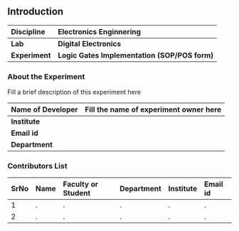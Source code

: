 ## Introduction


<b>Discipline | <b>Electronics Enginnering
:--|:--|
<b> Lab | <b>  Digital Electronics
<b> Experiment|     <b> Logic Gates Implementation (SOP/POS form)

### About the Experiment 

Fill a brief description of this experiment here

<b>Name of Developer | <b> Fill the name of experiment owner here 
:--|:--|
<b> Institute | <b>  
<b> Email id|     <b>  
<b> Department |  

### Contributors List

SrNo | Name | Faculty or Student | Department| Institute | Email id
:--|:--|:--|:--|:--|:--|
1 | . | . | . | . | .
2 | . | . | . | . | .
